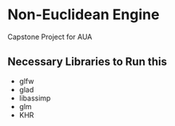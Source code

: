 # Non-Euclidean Engine
Capstone Project for AUA

## Necessary Libraries to Run this ##
- glfw
- glad
- libassimp
- glm
- KHR

